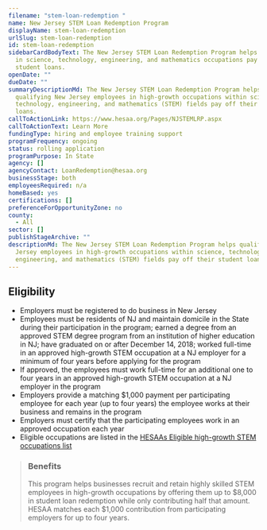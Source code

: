```yaml
---
filename: "stem-loan-redemption "
name: New Jersey STEM Loan Redemption Program
displayName: stem-loan-redemption
urlSlug: stem-loan-redemption
id: stem-loan-redemption
sidebarCardBodyText: The New Jersey STEM Loan Redemption Program helps employees
  in science, technology, engineering, and mathematics occupations pay their
  student loans.
openDate: ""
dueDate: ""
summaryDescriptionMd: The New Jersey STEM Loan Redemption Program helps
  qualifying New Jersey employees in high-growth occupations within science,
  technology, engineering, and mathematics (STEM) fields pay off their student
  loans.
callToActionLink: https://www.hesaa.org/Pages/NJSTEMLRP.aspx
callToActionText: Learn More
fundingType: hiring and employee training support
programFrequency: ongoing
status: rolling application
programPurpose: In State
agency: []
agencyContact: LoanRedemption@hesaa.org
businessStage: both
employeesRequired: n/a
homeBased: yes
certifications: []
preferenceForOpportunityZone: no
county:
  - All
sector: []
publishStageArchive: ""
descriptionMd: The New Jersey STEM Loan Redemption Program helps qualifying New
  Jersey employees in high-growth occupations within science, technology,
  engineering, and mathematics (STEM) fields pay off their student loans.
---
```

## Eligibility

- Employers must be registered to do business in New Jersey
- Employees must be residents of NJ and maintain domicile in the State during their participation in the program; earned a degree from an approved STEM degree program from an institution of higher education in NJ; have graduated on or after December 14, 2018; worked full-time in an approved high-growth STEM occupation at a NJ employer for a minimum of four years before applying for the program
- If approved, the employees must work full-time for an additional one to four years in an approved high-growth STEM occupation at a NJ employer in the program
- Employers provide a matching $1,000 payment per participating employee for each year (up to four years) the employee works at their business and remains in the program
- Employers must certify that the participating employees work in an approved occupation each year
- Eligible occupations are listed in the [HESAAs Eligible high-growth STEM occupations list](https://www.hesaa.org/Documents/LoanRedemptionPrograms/STEMOccupations.pdf)


> ### Benefits
>
> This program helps businesses recruit and retain highly skilled STEM employees in high-growth occupations by offering them up to $8,000 in student loan redemption while only contributing half that amount.
HESAA matches each $1,000 contribution from participating employers for up to four years.
